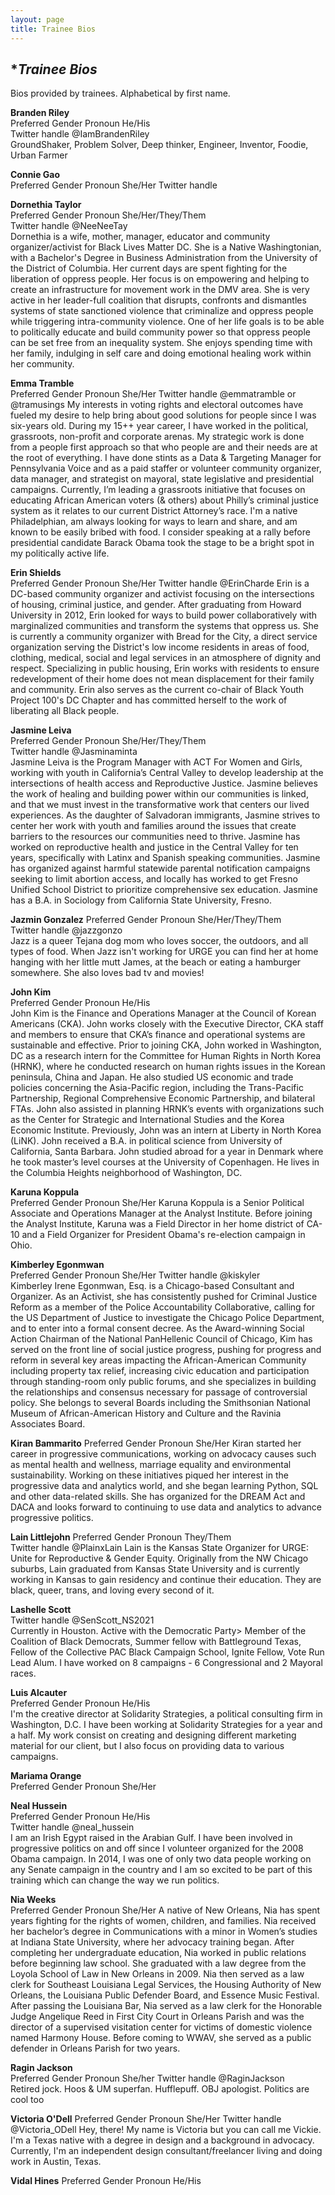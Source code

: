```yaml
---
layout: page
title: Trainee Bios
---
```

## **Trainee Bios*
Bios provided by trainees. Alphabetical by first name.

**Branden Riley**	
Preferred Gender Pronoun	He/His	
Twitter handle		@IamBrandenRiley	
GroundShaker, Problem Solver, Deep thinker, Engineer, Inventor, Foodie, Urban Farmer 

**Connie Gao**	
Preferred Gender Pronoun	She/Her	
Twitter handle		

**Dornethia Taylor**	
Preferred Gender Pronoun	She/Her/They/Them 	
Twitter handle		@NeeNeeTay	
Dornethia is a wife, mother, manager, educator and community organizer/activist for Black Lives Matter DC. She is a Native Washingtonian, with a Bachelor's Degree in Business Administration from the University of the District of Columbia. Her current days are spent fighting for the liberation of oppress people. Her focus is on empowering and helping to create an infrastructure for movement work in the DMV area. She is very active in her leader-full coalition that disrupts, confronts and dismantles systems of state sanctioned violence that criminalize and oppress people while triggering intra-community violence. One of her life goals is to be able to politically educate and build community power so that oppress people can be set free from an inequality system. She enjoys spending time with her family, indulging in self care and doing emotional healing work within her community. 

**Emma Tramble**	
Preferred Gender Pronoun	She/Her	
Twitter handle		@emmatramble or @tramusings	
My interests in voting rights and electoral outcomes have fueled my desire to help bring about good solutions for people since I was six-years old. During my 15++ year career, I have worked in the political, grassroots, non-profit and corporate arenas. My strategic work is done from a people first approach so that who people are and their needs are at the root of everything. I have done stints as a Data & Targeting Manager for Pennsylvania Voice and as a paid staffer or volunteer community organizer, data manager, and strategist on mayoral, state legislative and presidential campaigns. Currently, I’m leading a grassroots initiative that focuses on educating African American voters (& others) about Philly’s criminal justice system as it relates to our current District Attorney’s race. I'm a native Philadelphian, am always looking for ways to learn and share, and am known to be easily bribed with food. I consider speaking at a rally before presidential candidate Barack Obama took the stage to be a bright spot in my politically active life.

**Erin Shields**	
Preferred Gender Pronoun	She/Her	
Twitter handle		@ErinCharde	
Erin is a DC-based community organizer and activist focusing on the intersections of housing, criminal justice, and gender. After graduating from Howard University in 2012, Erin looked for ways to build power collaboratively with marginalized communities and transform the systems that oppress us. She is currently a community organizer with Bread for the City, a direct service organization serving the District's low income residents in areas of food, clothing, medical, social and legal services in an atmosphere of dignity and respect. Specializing in public housing, Erin works with residents to ensure redevelopment of their home does not mean displacement for their family and community. Erin also serves as the current co-chair of Black Youth Project 100's DC Chapter and has committed herself to the work of liberating all Black people.

**Jasmine Leiva**	
Preferred Gender Pronoun	She/Her/They/Them 	
Twitter handle		@Jasminaminta	
Jasmine Leiva is the Program Manager with ACT For Women and Girls, working with youth in California’s Central Valley to develop leadership at the intersections of health access and Reproductive Justice. Jasmine believes the work of healing and building power within our communities is linked, and that we must invest in the transformative work that centers our lived experiences. As the daughter of Salvadoran immigrants, Jasmine strives to center her work with youth and families around the issues that create barriers to the resources our communities need to thrive. Jasmine has worked on reproductive health and justice in the Central Valley for ten years, specifically with Latinx and Spanish speaking communities. Jasmine has organized against harmful statewide parental notification campaigns seeking to limit abortion access, and locally has worked to get Fresno Unified School District to prioritize comprehensive sex education. Jasmine has a B.A. in Sociology from California State University, Fresno.

**Jazmin Gonzalez**	
Preferred Gender Pronoun	She/Her/They/Them 	
Twitter handle		@jazzgonzo	
Jazz is a queer Tejana dog mom who loves soccer, the outdoors, and all types of food. When Jazz isn't working for URGE you can find her at home hanging with her little mutt James, at the beach or eating a hamburger somewhere. She also loves bad tv and movies!

**John Kim**	
Preferred Gender Pronoun	He/His	
John Kim is the Finance and Operations Manager at the Council of Korean Americans (CKA). John works closely with the Executive Director, CKA staff and members to ensure that CKA’s finance and operational systems are sustainable and effective.
Prior to joining CKA, John worked in Washington, DC as a research intern for the Committee for Human Rights in North Korea (HRNK), where he conducted research on human rights issues in the Korean peninsula, China and Japan. He also studied US economic and trade policies concerning the Asia-Pacific region, including the Trans-Pacific Partnership, Regional Comprehensive Economic Partnership, and bilateral FTAs. John also assisted in planning HRNK’s events with organizations such as the Center for Strategic and International Studies and the Korea Economic Institute. Previously, John was an intern at Liberty in North Korea (LiNK). John received a B.A. in political science from University of California, Santa Barbara. John studied abroad for a year in Denmark where he took master’s level courses at the University of Copenhagen. He lives in the Columbia Heights neighborhood of Washington, DC.

**Karuna Koppula**	
Preferred Gender Pronoun	She/Her	
Karuna Koppula is a Senior Political Associate and Operations Manager at the Analyst Institute. Before joining the Analyst Institute, Karuna was a Field Director in her home district of CA-10 and a Field Organizer for President Obama's re-election campaign in Ohio.

**Kimberley Egonmwan**	
Preferred Gender Pronoun	She/Her	
Twitter handle	   	@kiskyler	
Kimberley Irene Egonmwan, Esq. is a Chicago-based Consultant and Organizer. As an Activist, she has consistently pushed for Criminal Justice Reform as a member of the Police Accountability Collaborative, calling for the US Department of Justice to investigate the Chicago Police Department, and to enter into a formal consent decree. 
As the Award-winning Social Action Chairman of the National PanHellenic Council of Chicago, Kim has served on the front line of social justice progress, pushing for progress and reform in several key areas impacting the African-American Community including property tax relief,  increasing civic education and participation through standing-room only public forums, and she specializes in building the relationships and consensus necessary for passage of controversial policy.  She belongs to several Boards including the Smithsonian National Museum of African-American History and Culture and the Ravinia Associates Board.

**Kiran Bammarito**	
Preferred Gender Pronoun	She/Her	
Kiran started her career in progressive communications, working on advocacy causes such as mental health and wellness, marriage equality and environmental sustainability. Working on these initiatives piqued her interest in the progressive data and analytics world, and she began learning Python, SQL and other data-related skills. She has organized for the DREAM Act and DACA and looks forward to continuing to use data and analytics to advance progressive politics.

**Lain Littlejohn**	
Preferred Gender Pronoun	They/Them	
Twitter handle 	@PlainxLain	
Lain is the Kansas State Organizer for URGE: Unite for Reproductive & Gender Equity. Originally from the NW Chicago suburbs, Lain graduated from Kansas State University and is currently working in Kansas to gain residency and continue their education. They are black, queer, trans, and loving every second of it.

**Lashelle Scott**		
Twitter handle		@SenScott_NS2021	
Currently in Houston. Active with the Democratic Party> Member of the Coalition of Black Democrats, Summer fellow with Battleground Texas, Fellow of the Collective PAC Black Campaign School,  Ignite Fellow, Vote Run Lead Alum. I have worked on 8 campaigns - 6 Congressional and 2 Mayoral races.

**Luis Alcauter**	
Preferred Gender Pronoun	He/His	
I'm the creative director at Solidarity Strategies, a political consulting firm in Washington, D.C. I have been working at Solidarity Strategies for a year and a half. My work consist on creating and designing different marketing material for our client, but I also focus on providing data to various campaigns.

**Mariama Orange**	
Preferred Gender Pronoun	She/Her	
		
**Neal Hussein**	
Preferred Gender Pronoun	He/His	
Twitter handle		@neal_hussein	
I am an Irish Egypt raised in the Arabian Gulf.  I have been involved in progressive politics on and off since I volunteer organized for the 2008 Obama campaign.  In 2014, I was one of only two data people working on any Senate campaign in the country and I am so excited to be part of this training which can change the way we run politics.

**Nia Weeks**	
Preferred Gender Pronoun	She/Her	
A native of New Orleans, Nia has spent years fighting for the rights of women, children, and families. Nia received her bachelor’s degree in Communications with a minor in Women’s studies at Indiana State University, where her advocacy training began. After completing her undergraduate education, Nia worked in public relations before beginning law school. She graduated with a law degree from the Loyola School of Law in New Orleans in 2009. Nia then served as a law clerk for Southeast Louisiana Legal Services, the Housing Authority of New Orleans, the Louisiana Public Defender Board, and Essence Music Festival. After passing the Louisiana Bar, Nia served as a law clerk for the Honorable Judge Angelique Reed in First City Court in Orleans Parish and was the director of a supervised visitation center for victims of domestic violence named Harmony House. Before coming to WWAV, she served as a public defender in Orleans Parish for two years.

**Ragin Jackson**	
Preferred Gender Pronoun	She/her	
Twitter handle		@RaginJackson	
Retired jock. Hoos & UM superfan. Hufflepuff. OBJ apologist. Politics are cool too

**Victoria O'Dell**	
Preferred Gender Pronoun	She/Her	
Twitter handle		@Victoria_ODell	
Hey, there! My name is Victoria but you can call me Vickie. I'm a Texas native with a degree in design and a background in advocacy.  Currently, I'm an independent design consultant/freelancer living and doing work in Austin, Texas. 

**Vidal Hines**	
Preferred Gender Pronoun	He/His		

